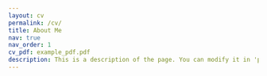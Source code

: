 ```yaml
---
layout: cv
permalink: /cv/
title: About Me
nav: true
nav_order: 1
cv_pdf: example_pdf.pdf
description: This is a description of the page. You can modify it in 'pages/_cv.md'. You can also change or remove the top pdf download button.
---
```

